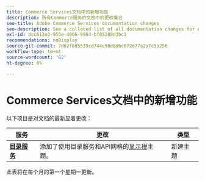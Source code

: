 ```yaml
---
title: Commerce Services文档中的新增功能
description: 所有Commerce服务的文档中的更改集合
seo-title: Adobe Commerce Services documentation changes
seo-description: See a collated list of all documentation changes for Adobe Commerce Services and integration services.
exl-id: dcc613e3-955e-4006-9984-bf05289d3bc1
recommendations: noDisplay
source-git-commit: 7d62f8d5539cd744e98d8d6c072d77a2a7c5a256
workflow-type: tm+mt
source-wordcount: '62'
ht-degree: 0%

---
```


# Commerce Services文档中的新增功能

以下项目是对文档的最新显着更改：

| 服务 | 更改 | 类型 |
| -- | -- | -- |
| [**目录服务**](../live-search/overview.md) | 添加了使用目录服务和API网格的[显示税](https://experienceleague.adobe.com/docs/commerce-merchant-services/catalog-service/taxes.html)主题。 | 新建主题 |

此表将在每个月的第一个星期一更新。
